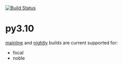 [![Build Status](https://github.com/deadsnakes/py3.10/actions/workflows/main.yml/badge.svg)](https://github.com/deadsnakes/py3.10/actions/workflows/main.yml)

py3.10
======

[mainline] and [nightly] builds are current supported for:

- focal
- noble

[mainline]: https://launchpad.net/~deadsnakes/+archive/ubuntu/ppa
[nightly]: https://launchpad.net/~deadsnakes/+archive/ubuntu/nightly

